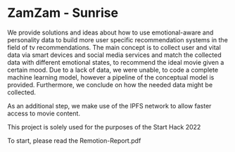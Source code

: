 # ZamZam - Sunrise

We provide solutions and ideas about how to use emotional-aware and personality data to build more user specific recommendation systems in the field of tv recommendations. The main concept is to collect user and vital data via smart devices and social media services and match the collected data with different emotional states, to recommend the ideal movie given a certain mood. Due to a lack of data, we were unable, to code a complete machine learning model, however a pipeline of the conceptual model is provided. Furthermore, we conclude on how the needed data might be collected.

As an additional step, we make use of the IPFS network to allow faster access to movie content.

This project is solely used for the purposes of the Start Hack 2022

To start, please read the Remotion-Report.pdf
